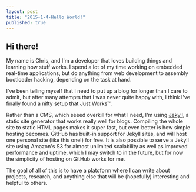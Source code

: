 ```yaml
---
layout: post
title: "2015-1-4-Hello World!"
published: true
---
```


##  Hi there!
My name is Chris, and I'm a developer that loves building things and learning how stuff works. I spend a lot of my time working on embedded real-time applications, but do anything from web development to assembly bootloader hacking, depending on the task at hand.

I've been telling myself that I need to put up a blog for longer than I care to admit, but after many attempts that I was never quite happy with, I think I've finally found a nifty setup that Just Works&trade;. 

Rather than a CMS, which seeed overkill for what I need, I'm using [Jekyll](http://jekyllrb.com/), a static site generator that works really well for blogs. Compiling the whole site to static HTML pages makes it super fast, but even better is how simple hosting becomes. GitHub has built-in support for Jekyll sites, and will host one personal site (like this one!) for free. It is also possible to serve a Jekyll site using Amazon's S3 for almost unlimited scalability as well as improved performance and uptime, which I may switch to in the future, but for now the simplicity of hosting on GitHub works for me.

The goal of all of this is to have a platoform where I can write about projects, research, and anything else that will be (hopefully) interesting and helpful to others.
